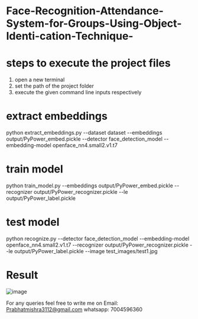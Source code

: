 # Face-Recognition-Attendance-System-for-Groups-Using-Object-Identi-cation-Technique-

# steps to execute the project files 
 1. open a new terminal
 2. set the path of the project folder
 3. execute the given command line inputs respectively

# extract embeddings
python extract_embeddings.py --dataset dataset --embeddings output/PyPower_embed.pickle --detector face_detection_model --embedding-model openface_nn4.small2.v1.t7

# train model
python train_model.py --embeddings output/PyPower_embed.pickle --recognizer output/PyPower_recognizer.pickle --le output/PyPower_label.pickle

# test model 
python recognize.py --detector face_detection_model --embedding-model openface_nn4.small2.v1.t7 --recognizer output/PyPower_recognizer.pickle --le output/PyPower_label.pickle --image test_images/test1.jpg



# Result

![image](https://github.com/prabhatvit92/Face-Recognition-Attendance-System-for-Groups-Using-Object-Identi-cation-Technique-/assets/114719849/e6a5eecb-8125-42fd-9fc1-f9431cb67ff6)



For any queries feel free to write me on 
Email: Prabhatmishra3112@gmail.com
whatsapp: 7004596360

